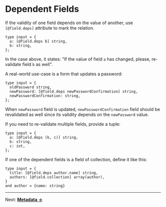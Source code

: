 # Dependent Fields
If the validity of one field depends on the value of another, use `[@field.deps]` attribute to mark the relation.

```reason
type input = {
  a: [@field.deps b] string,
  b: string,
};
```

 In the case above, it states: "If the value of field `a` has changed, please, re-validate field `b` as well".

A real-world use-case is a form that updates a password:

```reason
type input = {
  oldPassword string,
  newPassword: [@field.deps newPasswordConfirmation] string,
  newPasswordConfirmation: string,
};
```

When `newPassword` field is updated, `newPasswordConfirmation` field should be revalidated as well since its validity depends on the `newPassword` value.

If you need to re-validate multiple fields, provide a tuple:

```reason
type input = {
  a: [@field.deps (b, c)] string,
  b: string,
  c: int,
};
```

If one of the dependent fields is a field of collection, define it like this:

```reason
type input = {
  title: [@field.deps author.name] string,
  authors: [@field.collection] array(author),
}
and author = {name: string}
```

---

Next: **[Metadata →](./08-Metadata.md)**
